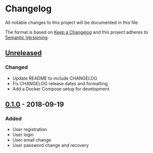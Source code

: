 # Changelog

All notable changes to this project will be documented in this file.

The format is based on [Keep a Changelog](https://keepachangelog.com/en/1.0.0/)
and this project adheres to [Semantic Versioning](https://semver.org/spec/v2.0.0.html).

## [Unreleased]
### Changed
- Update README to include CHANGELOG 
- Fix CHANGELOG release dates and formatting
- Add a Docker Compose setup for development

## [0.1.0] - 2018-09-19
### Added
- User registration
- User login
- User email change
- User password change and recovery    

[Unreleased]: https://github.com/adshares/adserver/compare/v0.1.0...develop
[0.1.0]: https://github.com/adshares/adserver/releases/tag/v0.1.0
